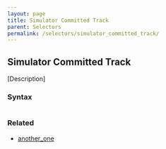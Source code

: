 ```yaml
---
layout: page
title: Simulator Committed Track
parent: Selectors
permalink: /selectors/simulator_committed_track/
---
```


## Simulator Committed Track

[Description]

### Syntax

```js

```

### Related

- [another_one](./another_one.md)

